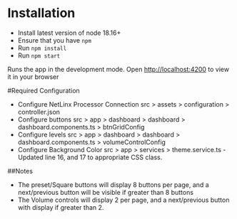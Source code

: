 # Installation

 - Install latest version of node 18.16+
 - Ensure that you have `npm`
 - Run `npm install`
 - Run `npm start`

  Runs the app in the development mode.
  Open [http://localhost:4200](http://localhost:4200) to view it in your browser



#Required Configuration
- Configure NetLinx Processor Connection src > assets > configuration > controller.json
- Configure buttons src > app > dashboard > dashboard > dashboard.components.ts > btnGridConfig
- Configure levels  src > app > dashboard > dashboard > dashboard.components.ts > volumeControlConfig
- Configure Background Color src > app > services > theme.service.ts - Updated line 16, and 17 to appropriate CSS class.

##Notes
- The preset/Square buttons will display 8 buttons per page, and a next/previous button will be visible if greater than 8 buttons
- The Volume controls will display 2 per page, and a next/previous button with display if greater than 2.

